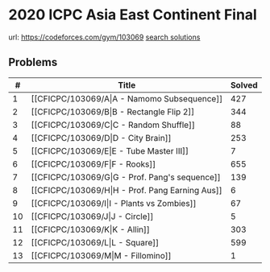 # 2020 ICPC Asia East Continent Final

url: https://codeforces.com/gym/103069
[search solutions](https://www.google.com/search?q=Solution+OR+題解+2020+ICPC+Asia+East+Continent+Final)

## Problems

| # | Title | Solved |
| --- | --- | --- |
|1|[[CFICPC/103069/A\|A - Namomo Subsequence]]|427|
|2|[[CFICPC/103069/B\|B - Rectangle Flip 2]]|344|
|3|[[CFICPC/103069/C\|C - Random Shuffle]]|88|
|4|[[CFICPC/103069/D\|D - City Brain]]|253|
|5|[[CFICPC/103069/E\|E - Tube Master III]]|7|
|6|[[CFICPC/103069/F\|F - Rooks]]|655|
|7|[[CFICPC/103069/G\|G - Prof. Pang's sequence]]|139|
|8|[[CFICPC/103069/H\|H - Prof. Pang Earning Aus]]|6|
|9|[[CFICPC/103069/I\|I - Plants vs Zombies]]|67|
|10|[[CFICPC/103069/J\|J - Circle]]|5|
|11|[[CFICPC/103069/K\|K - Allin]]|303|
|12|[[CFICPC/103069/L\|L - Square]]|599|
|13|[[CFICPC/103069/M\|M - Fillomino]]|1|
